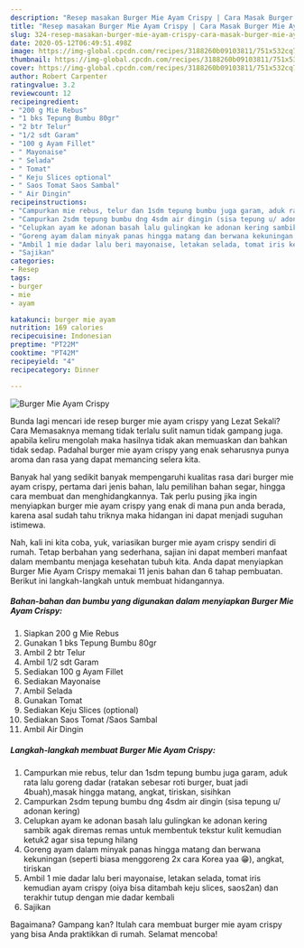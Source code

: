 ```yaml
---
description: "Resep masakan Burger Mie Ayam Crispy | Cara Masak Burger Mie Ayam Crispy Yang Bisa Manjain Lidah"
title: "Resep masakan Burger Mie Ayam Crispy | Cara Masak Burger Mie Ayam Crispy Yang Bisa Manjain Lidah"
slug: 324-resep-masakan-burger-mie-ayam-crispy-cara-masak-burger-mie-ayam-crispy-yang-bisa-manjain-lidah
date: 2020-05-12T06:49:51.498Z
image: https://img-global.cpcdn.com/recipes/3188260b09103811/751x532cq70/burger-mie-ayam-crispy-foto-resep-utama.jpg
thumbnail: https://img-global.cpcdn.com/recipes/3188260b09103811/751x532cq70/burger-mie-ayam-crispy-foto-resep-utama.jpg
cover: https://img-global.cpcdn.com/recipes/3188260b09103811/751x532cq70/burger-mie-ayam-crispy-foto-resep-utama.jpg
author: Robert Carpenter
ratingvalue: 3.2
reviewcount: 12
recipeingredient:
- "200 g Mie Rebus"
- "1 bks Tepung Bumbu 80gr"
- "2 btr Telur"
- "1/2 sdt Garam"
- "100 g Ayam Fillet"
- " Mayonaise"
- " Selada"
- " Tomat"
- " Keju Slices optional"
- " Saos Tomat Saos Sambal"
- " Air Dingin"
recipeinstructions:
- "Campurkan mie rebus, telur dan 1sdm tepung bumbu juga garam, aduk rata lalu goreng dadar (ratakan sebesar roti burger, buat jadi 4buah),masak hingga matang, angkat, tiriskan, sisihkan"
- "Campurkan 2sdm tepung bumbu dng 4sdm air dingin (sisa tepung u/ adonan kering)"
- "Celupkan ayam ke adonan basah lalu gulingkan ke adonan kering sambik agak diremas remas untuk membentuk tekstur kulit kemudian ketuk2 agar sisa tepung hilang"
- "Goreng ayam dalam minyak panas hingga matang dan berwana kekuningan (seperti biasa menggoreng 2x cara Korea yaa 😁), angkat, tiriskan"
- "Ambil 1 mie dadar lalu beri mayonaise, letakan selada, tomat iris kemudian ayam crispy (oiya bisa ditambah keju slices, saos2an) dan terakhir tutup dengan mie dadar kembali"
- "Sajikan"
categories:
- Resep
tags:
- burger
- mie
- ayam

katakunci: burger mie ayam 
nutrition: 169 calories
recipecuisine: Indonesian
preptime: "PT22M"
cooktime: "PT42M"
recipeyield: "4"
recipecategory: Dinner

---
```



![Burger Mie Ayam Crispy](https://img-global.cpcdn.com/recipes/3188260b09103811/751x532cq70/burger-mie-ayam-crispy-foto-resep-utama.jpg)

Bunda lagi mencari ide resep burger mie ayam crispy yang Lezat Sekali? Cara Memasaknya memang tidak terlalu sulit namun tidak gampang juga. apabila keliru mengolah maka hasilnya tidak akan memuaskan dan bahkan tidak sedap. Padahal burger mie ayam crispy yang enak seharusnya punya aroma dan rasa yang dapat memancing selera kita.

Banyak hal yang sedikit banyak mempengaruhi kualitas rasa dari burger mie ayam crispy, pertama dari jenis bahan, lalu pemilihan bahan segar, hingga cara membuat dan menghidangkannya. Tak perlu pusing jika ingin menyiapkan burger mie ayam crispy yang enak di mana pun anda berada, karena asal sudah tahu triknya maka hidangan ini dapat menjadi suguhan istimewa.




Nah, kali ini kita coba, yuk, variasikan burger mie ayam crispy sendiri di rumah. Tetap berbahan yang sederhana, sajian ini dapat memberi manfaat dalam membantu menjaga kesehatan tubuh kita. Anda dapat menyiapkan Burger Mie Ayam Crispy memakai 11 jenis bahan dan 6 tahap pembuatan. Berikut ini langkah-langkah untuk membuat hidangannya.

<!--inarticleads1-->

##### Bahan-bahan dan bumbu yang digunakan dalam menyiapkan Burger Mie Ayam Crispy:

1. Siapkan 200 g Mie Rebus
1. Gunakan 1 bks Tepung Bumbu 80gr
1. Ambil 2 btr Telur
1. Ambil 1/2 sdt Garam
1. Sediakan 100 g Ayam Fillet
1. Sediakan  Mayonaise
1. Ambil  Selada
1. Gunakan  Tomat
1. Sediakan  Keju Slices (optional)
1. Sediakan  Saos Tomat /Saos Sambal
1. Ambil  Air Dingin




<!--inarticleads2-->

##### Langkah-langkah membuat Burger Mie Ayam Crispy:

1. Campurkan mie rebus, telur dan 1sdm tepung bumbu juga garam, aduk rata lalu goreng dadar (ratakan sebesar roti burger, buat jadi 4buah),masak hingga matang, angkat, tiriskan, sisihkan
1. Campurkan 2sdm tepung bumbu dng 4sdm air dingin (sisa tepung u/ adonan kering)
1. Celupkan ayam ke adonan basah lalu gulingkan ke adonan kering sambik agak diremas remas untuk membentuk tekstur kulit kemudian ketuk2 agar sisa tepung hilang
1. Goreng ayam dalam minyak panas hingga matang dan berwana kekuningan (seperti biasa menggoreng 2x cara Korea yaa 😁), angkat, tiriskan
1. Ambil 1 mie dadar lalu beri mayonaise, letakan selada, tomat iris kemudian ayam crispy (oiya bisa ditambah keju slices, saos2an) dan terakhir tutup dengan mie dadar kembali
1. Sajikan




Bagaimana? Gampang kan? Itulah cara membuat burger mie ayam crispy yang bisa Anda praktikkan di rumah. Selamat mencoba!
